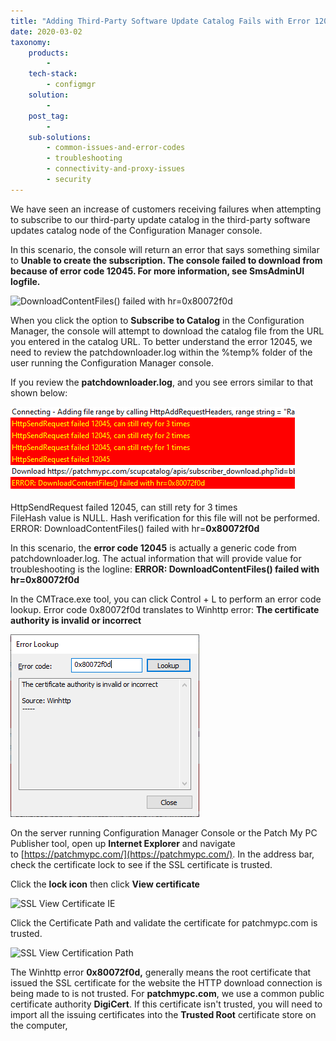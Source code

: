 ```yaml
---
title: "Adding Third-Party Software Update Catalog Fails with Error 12045 / 0x80072f0d in SCCM"
date: 2020-03-02
taxonomy:
    products:
        - 
    tech-stack:
        - configmgr
    solution:
        - 
    post_tag:
        - 
    sub-solutions:
        - common-issues-and-error-codes
        - troubleshooting
        - connectivity-and-proxy-issues
        - security
---
```


We have seen an increase of customers receiving failures when attempting to subscribe to our third-party update catalog in the third-party software updates catalog node of the Configuration Manager console.

In this scenario, the console will return an error that says something similar to **Unable to create the subscription. The console failed to download from because of error code 12045. For more information, see SmsAdminUI logfile.**

![DownloadContentFiles() failed with hr=0x80072f0d](images/DownloadContentFiles-failed-with-hr0x80072f0d.png)

When you click the option to **Subscribe to Catalog** in the Configuration Manager, the console will attempt to download the catalog file from the URL you entered in the catalog URL. To better understand the error 12045, we need to review the patchdownloader.log within the %temp% folder of the user running the Configuration Manager console.

If you review the **patchdownloader.log**, and you see errors similar to that shown below:

![](../../_images/HttpSendRequest-failed-12045.png)

HttpSendRequest failed 12045, can still rety for 3 times  
FileHash value is NULL. Hash verification for this file will not be performed.  
ERROR: DownloadContentFiles() failed with hr=**0x80072f0d**

In this scenario, the **error code 12045** is actually a generic code from patchdownloader.log. The actual information that will provide value for troubleshooting is the logline: **ERROR: DownloadContentFiles() failed with hr=0x80072f0d**

In the CMTrace.exe tool, you can click Control + L to perform an error code lookup. Error code 0x80072f0d translates to Winhttp error: **The certificate authority is invalid or incorrect**

![](../../_images/winhttp-0x80072f0d.png)

On the server running Configuration Manager Console or the Patch My PC Publisher tool, open up **Internet Explorer** and navigate to [https://patchmypc.com/](https://patchmypc.com/). In the address bar, check the certificate lock to see if the SSL certificate is trusted.

Click the **lock icon** then click **View certificate**

![SSL View Certificate IE](images/SSL-View-Certificate-IE.png)

Click the Certificate Path and validate the certificate for patchmypc.com is trusted.

![SSL View Certification Path](images/SSL-View-Certification-Path.png)

The Winhttp error **0x80072f0d,** generally means the root certificate that issued the SSL certificate for the website the HTTP download connection is being made to is not trusted. For **patchmypc.com**, we use a common public certificate authority **DigiCert**. If this certificate isn't trusted, you will need to import all the issuing certificates into the **Trusted Root** certificate store on the computer,
